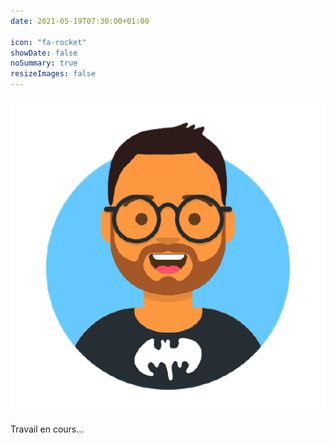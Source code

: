 ```yaml
---
date: 2021-05-19T07:30:00+01:00

icon: "fa-rocket"
showDate: false
noSummary: true
resizeImages: false
---
```


![Moncef AOUDIA](/images//favicons/splash.png)

Travail en cours...